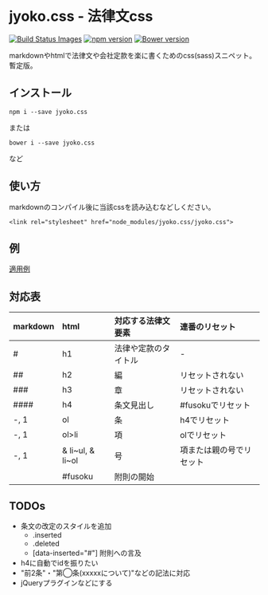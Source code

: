 # jyoko.css - 法律文css
[![Build Status Images](https://travis-ci.org/KamataRyo/jyoko.svg)](https://travis-ci.org/KamataRyo/jyoko)
[![npm version](https://badge.fury.io/js/jyoko.css.svg)](https://badge.fury.io/js/jyoko.css)
[![Bower version](https://badge.fury.io/bo/jyoko.css.svg)](https://badge.fury.io/bo/jyoko.css)

markdownやhtmlで法律文や会社定款を楽に書くためのcss(sass)スニペット。暫定版。

## インストール

`npm i --save jyoko.css`

または

`bower i --save jyoko.css`

など


## 使い方
markdownのコンパイル後に当該cssを読み込むなどしください。

`<link rel="stylesheet" href="node_modules/jyoko.css/jyoko.css">`


## 例
[適用例](https://kamataryo.github.io/jyoko/)

## 対応表

|markdown|html|対応する法律文要素|連番のリセット|
|:--|:--|:--|:--|
|#|h1|法律や定款のタイトル|-|
|##|h2|編|リセットされない|
|###|h3|章|リセットされない|
|####|h4|条文見出し|#fusokuでリセット|
|-, 1|ol|条|h4でリセット|
|-, 1|ol>li|項|olでリセット|
|-, 1|& li~ul, & li~ol|号|項または親の号でリセット|
||#fusoku|附則の開始||

## TODOs
- 条文の改定のスタイルを追加
    + .inserted
    + .deleted
    + [data-inserted="#"] 附則への言及
- h4に自動でidを振りたい
- "前2条"・"第◯条(xxxxxについて)"などの記法に対応
- jQueryプラグインなどにする
